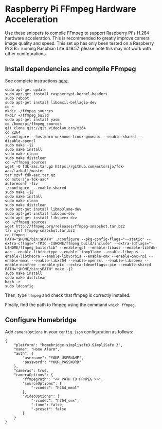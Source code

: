 # Raspberry Pi FFmpeg Hardware Acceleration

Use these snippets to compile FFmpeg to support Raspberry Pi's H.264 hardware acceleration. This is recommended to greatly improve camera image quality and speed.
This set up has only been tested on a Raspberry Pi 3 B+ running Raspbian Lite 4.19.57, please note this may not work with other conifgurations.

## Install dependencies and compile FFmpeg
See complete instructions [here](https://retroresolution.com/2016/05/31/compiling-software-from-source-code-on-the-raspberry-pi-the-ffmpeg-suite/).

```
sudo apt-get update
sudo apt-get install raspberrypi-kernel-headers
sudo reboot
sudo apt-get install libomxil-bellagio-dev
cd ~
mkdir ~/ffmpeg_sources
mkdir ~/ffmpeg_build
sudo apt-get install yasm
cd /home/pi/ffmpeg_sources
git clone git://git.videolan.org/x264
cd x264
./configure --host=arm-unknown-linux-gnueabi --enable-shared --disable-opencl
sudo make -j2
sudo make install
sudo make clean
sudo make distclean
cd ~/ffmpeg_sources
wget -O fdk-aac.tar.gz https://github.com/mstorsjo/fdk-aac/tarball/master
tar xzvf fdk-aac.tar.gz
cd mstorsjo-fdk-aac*
autoreconf -fiv
./configure  --enable-shared
sudo make -j2
sudo make install
sudo make clean
sudo make distclean
sudo apt-get install libmp3lame-dev
sudo apt-get install libopus-dev
sudo apt-get install libspeex-dev
cd ~/ffmpeg_sources
wget http://ffmpeg.org/releases/ffmpeg-snapshot.tar.bz2
tar xjvf ffmpeg-snapshot.tar.bz2
cd ffmpeg
PATH="$HOME/bin:$PATH" ./configure --pkg-config-flags="--static" --extra-cflags="-fPIC -I$HOME/ffmpeg_build/include" --extra-ldflags="-L$HOME/ffmpeg_build/lib" --enable-gpl --enable-libass --enable-libfdk-aac --enable-libfreetype --enable-libmp3lame --enable-libopus --enable-libtheora --enable-libvorbis --enable-omx --enable-omx-rpi --enable-mmal --enable-libx264 --enable-openssl --enable-libspeex --enable-nonfree --enable-pic --extra-ldexeflags=-pie --enable-shared
PATH="$HOME/bin:$PATH" make -j2
sudo make install
sudo make distclean
hash -r
sudo ldconfig
```

Then, type `ffmpeg` and check that ffmpeg is correctly installed.

Finally, find the path to ffmpeg using the command `which ffmpeg`.

## Configure Homebridge

Add `cameraOptions` in your `config.json` configuration as follows:
```
{
    "platform": "homebridge-simplisafe3.SimpliSafe 3",
    "name": "Home Alarm",
    "auth": {
        "username": "YOUR_USERNAME",
        "password": "YOUR_PASSWORD"
    },
    "cameras": true,
    "cameraOptions": {
        "ffmpegPath": "<< PATH TO FFMPEG >>",
        "sourceOptions": {
            "-vcodec": "h264_mmal"
        },
        "videoOptions": {
            "-vcodec": "h264_omx",
            "-tune": false,
            "-preset": false
        }
    }
}
```
